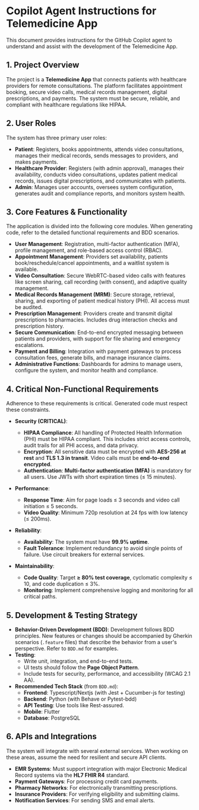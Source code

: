 # Copilot Agent Instructions for Telemedicine App

This document provides instructions for the GitHub Copilot agent to understand and assist with the development of the Telemedicine App.

## 1. Project Overview

The project is a **Telemedicine App** that connects patients with healthcare providers for remote consultations. The platform facilitates appointment booking, secure video calls, medical records management, digital prescriptions, and payments. The system must be secure, reliable, and compliant with healthcare regulations like HIPAA.

## 2. User Roles

The system has three primary user roles:

-   **Patient**: Registers, books appointments, attends video consultations, manages their medical records, sends messages to providers, and makes payments.
-   **Healthcare Provider**: Registers (with admin approval), manages their availability, conducts video consultations, updates patient medical records, issues digital prescriptions, and communicates with patients.
-   **Admin**: Manages user accounts, oversees system configuration, generates audit and compliance reports, and monitors system health.

## 3. Core Features & Functionality

The application is divided into the following core modules. When generating code, refer to the detailed functional requirements and BDD scenarios.

-   **User Management**: Registration, multi-factor authentication (MFA), profile management, and role-based access control (RBAC).
-   **Appointment Management**: Providers set availability, patients book/reschedule/cancel appointments, and a waitlist system is available.
-   **Video Consultation**: Secure WebRTC-based video calls with features like screen sharing, call recording (with consent), and adaptive quality management.
-   **Medical Records Management (MRM)**: Secure storage, retrieval, sharing, and exporting of patient medical history (PHI). All access must be audited.
-   **Prescription Management**: Providers create and transmit digital prescriptions to pharmacies. Includes drug interaction checks and prescription history.
-   **Secure Communication**: End-to-end encrypted messaging between patients and providers, with support for file sharing and emergency escalations.
-   **Payment and Billing**: Integration with payment gateways to process consultation fees, generate bills, and manage insurance claims.
-   **Administrative Functions**: Dashboards for admins to manage users, configure the system, and monitor health and compliance.

## 4. Critical Non-Functional Requirements

Adherence to these requirements is critical. Generated code must respect these constraints.

-   **Security (CRITICAL)**:
    -   **HIPAA Compliance**: All handling of Protected Health Information (PHI) must be HIPAA compliant. This includes strict access controls, audit trails for all PHI access, and data privacy.
    -   **Encryption**: All sensitive data must be encrypted with **AES-256 at rest** and **TLS 1.3 in transit**. Video calls must be **end-to-end encrypted**.
    -   **Authentication**: **Multi-factor authentication (MFA)** is mandatory for all users. Use JWTs with short expiration times (≤ 15 minutes).

-   **Performance**:
    -   **Response Time**: Aim for page loads ≤ 3 seconds and video call initiation ≤ 5 seconds.
    -   **Video Quality**: Minimum 720p resolution at 24 fps with low latency (≤ 200ms).

-   **Reliability**:
    -   **Availability**: The system must have **99.9% uptime**.
    -   **Fault Tolerance**: Implement redundancy to avoid single points of failure. Use circuit breakers for external services.

-   **Maintainability**:
    -   **Code Quality**: Target **≥ 80% test coverage**, cyclomatic complexity ≤ 10, and code duplication ≤ 3%.
    -   **Monitoring**: Implement comprehensive logging and monitoring for all critical paths.

## 5. Development & Testing Strategy

-   **Behavior-Driven Development (BDD)**: Development follows BDD principles. New features or changes should be accompanied by Gherkin scenarios (`.feature` files) that describe the behavior from a user's perspective. Refer to `BDD.md` for examples.
-   **Testing**:
    -   Write unit, integration, and end-to-end tests.
    -   UI tests should follow the **Page Object Pattern**.
    -   Include tests for security, performance, and accessibility (WCAG 2.1 AA).
-   **Recommended Tech Stack** (from `BDD.md`):
    -   **Frontend**: Typescript/Nextjs (with Jest + Cucumber-js for testing)
    -   **Backend**: Python (with Behave or Pytest-bdd)
    -   **API Testing**: Use tools like Rest-assured.
    -   **Mobile**: Flutter
    -   **Database**: PostgreSQL

## 6. APIs and Integrations

The system will integrate with several external services. When working on these areas, assume the need for resilient and secure API clients.

-   **EMR Systems**: Must support integration with major Electronic Medical Record systems via the **HL7 FHIR R4** standard.
-   **Payment Gateways**: For processing credit card payments.
-   **Pharmacy Networks**: For electronically transmitting prescriptions.
-   **Insurance Providers**: For verifying eligibility and submitting claims.
-   **Notification Services**: For sending SMS and email alerts.
